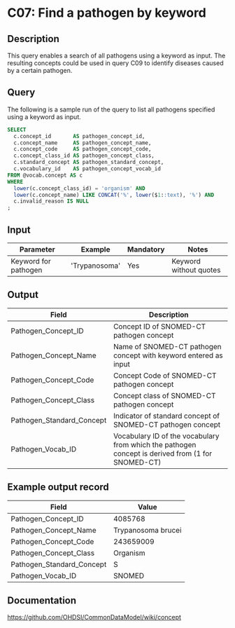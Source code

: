 <!---
Group:condition
Name:C07 Find a pathogen by keyword
Author:Patrick Ryan
CDM Version: 5.3
-->

# C07: Find a pathogen by keyword

## Description
This query enables a search of all pathogens using a keyword as input. The resulting concepts could be used in query  C09 to identify diseases caused by a certain pathogen.

## Query
The following is a sample run of the query to list all pathogens specified using a keyword as input.

```sql
SELECT
  c.concept_id       AS pathogen_concept_id,
  c.concept_name     AS pathogen_concept_name,
  c.concept_code     AS pathogen_concept_code,
  c.concept_class_id AS pathogen_concept_class,
  c.standard_concept AS pathogen_standard_concept,
  c.vocabulary_id    AS pathogen_concept_vocab_id
FROM @vocab.concept AS c
WHERE
  lower(c.concept_class_id) = 'organism' AND
  lower(c.concept_name) LIKE CONCAT('%', lower($1::text), '%') AND
  c.invalid_reason IS NULL
;
```
## Input

|  Parameter |  Example |  Mandatory |  Notes |
| --- | --- | --- | --- |
|  Keyword for pathogen |  'Trypanosoma' |  Yes | Keyword without quotes |

## Output

|  Field |  Description |
| --- | --- |
|  Pathogen_Concept_ID |  Concept ID of SNOMED-CT pathogen concept |
|  Pathogen_Concept_Name |  Name of SNOMED-CT pathogen concept with keyword entered as input |
|  Pathogen_Concept_Code |  Concept Code of SNOMED-CT pathogen concept |
|  Pathogen_Concept_Class |  Concept class of SNOMED-CT pathogen concept |
|  Pathogen_Standard_Concept |  Indicator of standard concept of SNOMED-CT pathogen concept |
|  Pathogen_Vocab_ID |  Vocabulary ID of the vocabulary from which the pathogen concept is derived from (1 for SNOMED-CT) |

## Example output record

|  Field |  Value |
| --- | --- |
|  Pathogen_Concept_ID |  4085768 |
|  Pathogen_Concept_Name |  Trypanosoma brucei |
|  Pathogen_Concept_Code |  243659009 |
|  Pathogen_Concept_Class |  Organism |
|  Pathogen_Standard_Concept |  S |
|  Pathogen_Vocab_ID |  SNOMED |

## Documentation
https://github.com/OHDSI/CommonDataModel/wiki/concept
